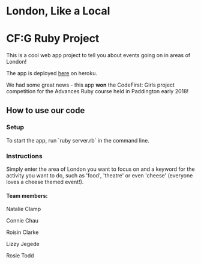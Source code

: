 # London, Like a Local
<h1>CF:G Ruby Project</h1>
This is a cool web app project to tell you about events going on in areas of London!

The app is deployed <a href="http://londonlikealocal.herokuapp.com/">here</a> on heroku.

We had some great news - this app <b>won</b> the CodeFirst: Girls project competition for the Advances Ruby course held in Paddington early 2018!

<h2> How to use our code</h2>
<h3> Setup </h3>
To start the app, run `ruby server.rb` in the command line.

<h3> Instructions </h3>
Simply enter the area of London you want to focus on and a keyword for the activity you want to do, such as 'food', 'theatre' or even 'cheese' (everyone loves a cheese themed event!).

<h4>Team members:</h4>
<p>Natalie Clamp
<p>Connie Chau
<p>Roisin Clarke
<p>Lizzy Jegede
<p>Rosie Todd

